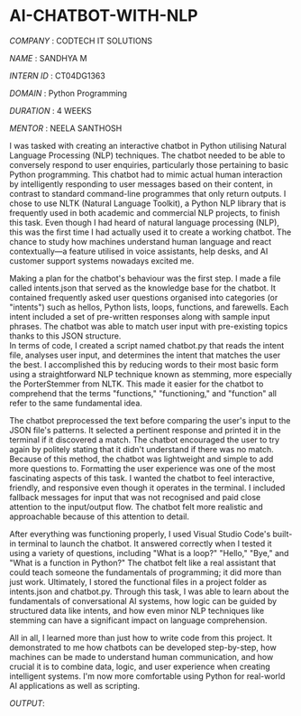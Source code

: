 # AI-CHATBOT-WITH-NLP

*COMPANY* : CODTECH IT SOLUTIONS

*NAME* : SANDHYA M

*INTERN ID* : CT04DG1363

*DOMAIN* : Python Programming

*DURATION* : 4 WEEKS

*MENTOR* : NEELA SANTHOSH

  I was tasked with creating an interactive chatbot in Python utilising Natural Language Processing (NLP) techniques. The chatbot needed to be able to conversely respond to user enquiries, particularly those pertaining to basic Python programming. This chatbot had to mimic actual human interaction by intelligently responding to user messages based on their content, in contrast to standard command-line programmes that only return outputs.
  I chose to use NLTK (Natural Language Toolkit), a Python NLP library that is frequently used in both academic and commercial NLP projects, to finish this task. Even though I had heard of natural language processing (NLP), this was the first time I had actually used it to create a working chatbot. The chance to study how machines understand human language and react contextually—a feature utilised in voice assistants, help desks, and AI customer support systems nowadays excited me.
  
  Making a plan for the chatbot's behaviour was the first step. I made a file called intents.json that served as the knowledge base for the chatbot. It contained frequently asked user questions organised into categories (or "intents") such as hellos, Python lists, loops, functions, and farewells. Each intent included a set of pre-written responses along with sample input phrases. The chatbot was able to match user input with pre-existing topics thanks to this JSON structure.  
  In terms of code, I created a script named chatbot.py that reads the intent file, analyses user input, and determines the intent that matches the user the best. I accomplished this by reducing words to their most basic form using a straightforward NLP technique known as stemming, more especially the PorterStemmer from NLTK. This made it easier for the chatbot to comprehend that the terms "functions," "functioning," and "function" all refer to the same fundamental idea.

  The chatbot preprocessed the text before comparing the user's input to the JSON file's patterns. It selected a pertinent response and printed it in the terminal if it discovered a match. The chatbot encouraged the user to try again by politely stating that it didn't understand if there was no match. Because of this method, the chatbot was lightweight and simple to add more questions to.
  Formatting the user experience was one of the most fascinating aspects of this task. I wanted the chatbot to feel interactive, friendly, and responsive even though it operates in the terminal. I included fallback messages for input that was not recognised and paid close attention to the input/output flow. The chatbot felt more realistic and approachable because of this attention to detail.

  After everything was functioning properly, I used Visual Studio Code's built-in terminal to launch the chatbot. It answered correctly when I tested it using a variety of questions, including "What is a loop?" "Hello," "Bye," and "What is a function in Python?" The chatbot felt like a real assistant that could teach someone the fundamentals of programming; it did more than just work.
  Ultimately, I stored the functional files in a project folder as intents.json and chatbot.py. Through this task, I was able to learn about the fundamentals of conversational AI systems, how logic can be guided by structured data like intents, and how even minor NLP techniques like stemming can have a significant impact on language comprehension.    
  
  All in all, I learned more than just how to write code from this project. It demonstrated to me how chatbots can be developed step-by-step, how machines can be made to understand human communication, and how crucial it is to combine data, logic, and user experience when creating intelligent systems. I'm now more comfortable using Python for real-world AI applications as well as scripting.

  *OUTPUT*:
  
